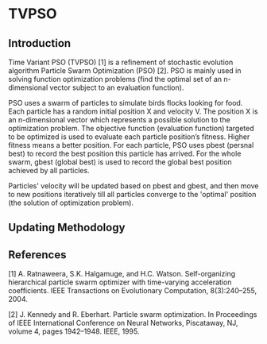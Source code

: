 TVPSO
=====

Introduction
------------
Time Variant PSO (TVPSO) [1] is a refinement of stochastic evolution algorithm Particle Swarm Optimization (PSO) [2]. PSO is mainly used in solving function optimization problems (find the optimal set of an n-dimensional vector subject to an evaluation function).

PSO uses a swarm of particles to simulate birds flocks looking for food. Each particle has a random initial position X and velocity V. The position X is an n-dimensional vector which represents a possible solution to the optimization problem. The objective function (evaluation function) targeted to be optimized is used to evaluate each particle position’s fitness. Higher fitness means a better position. For each particle, PSO uses pbest (persnal best) to record the best position this particle has arrived. For the whole swarm, gbest (global best) is used to record the global best position achieved by all particles. 

Particles' velocity will be updated based on pbest and gbest, and then move to new positions iteratively till all particles converge to the 'optimal' position (the solution of optimization problem).

Updating Methodology
--------------------

References
----------
[1] A. Ratnaweera, S.K. Halgamuge, and H.C. Watson. Self-organizing hierarchical particle swarm optimizer with time-varying acceleration coefficients. IEEE Transactions on Evolutionary Computation, 8(3):240–255, 2004.

[2] J. Kennedy and R. Eberhart. Particle swarm optimization. In Proceedings of IEEE International Conference on Neural Networks, Piscataway, NJ, volume 4, pages 1942–1948. IEEE, 1995.

